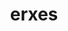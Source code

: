 ---
blog: https://erxes.io/blog
facebook: https://facebook.com/erxesHQ
git: https://github.com/erxes
linkedin: https://linkedin.com/company/erxes
logohandle: erxesio
sort: erxes
title: erxes
twitter: https://x.com/ErxesHQ
website: https://erxes.io/
youtube: https://youtube.com/channel/UCunYU3kJiiDsXGfB068BbDA
---